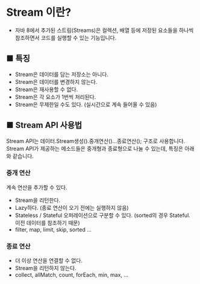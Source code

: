 # Stream 이란?
- 자바 8에서 추가된 스트림(Streams)은 컬렉션, 배열 등에 저장된 요소들을 하나씩 참조하면서 코드를 실행할 수 있는 기능입니다.

## ■ 특징
- Stream은 데이터를 담는 저장소는 아니다.
- Stream은 데이터를 변경하지 않는다.
- Stream은 재사용할 수 없다.
- Stream은 각 요소가 1번씩 처리된다.
- Stream은 무제한일 수도 있다. (실시간으로 계속 들어올 수 있음)

 ## ■ Stream API 사용법
Stream API는 데이터.Stream생성().중개연산()...종료연산(); 구조로 사용합니다.  
Stream API가 제공하는 메소드들은 중개형과 종료형으로 나눌 수 있는데, 특징은 아래와 같습니다. 

### 중개 연산
계속 연산을 추가할 수 있다.
- Stream을 리턴한다.
- Lazy하다. (종료 연산이 오기 전에는 실행하지 않음)
- Stateless / Stateful 오퍼레이션으로 구분할 수 있다. (sorted의 경우 Stateful. 이전 데이터를 참조하기 때문)
- filter, map, limit, skip, sorted ...

### 종료 연산
- 더 이상 연산을 연결할 수 없다.
- Stream을 리턴하지 않는다.
- collect, allMatch, count, forEach, min, max, ...



